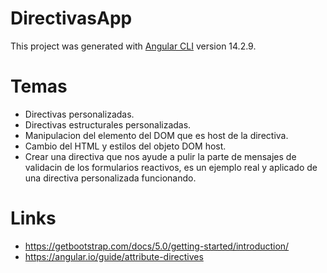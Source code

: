 # DirectivasApp

This project was generated with [Angular CLI](https://github.com/angular/angular-cli) version 14.2.9.

# Temas

* Directivas personalizadas.
* Directivas estructurales personalizadas.
* Manipulacion del elemento del DOM que es host de la directiva.
* Cambio del HTML y estilos del objeto DOM host.
* Crear una directiva que nos ayude a pulir la parte de mensajes de validacin de los formularios reactivos, es un ejemplo real y aplicado de una directiva personalizada funcionando.

# Links

* https://getbootstrap.com/docs/5.0/getting-started/introduction/
* https://angular.io/guide/attribute-directives